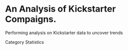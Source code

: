 # An Analysis of Kickstarter Compaigns.
Performing analysis on Kickstarter data to uncover trends


Category Statistics


